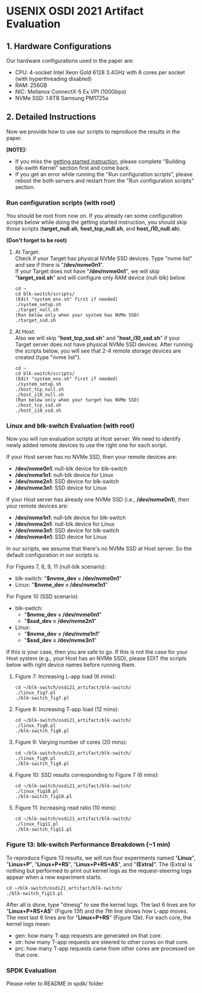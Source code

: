 # USENIX OSDI 2021 Artifact Evaluation

## 1. Hardware Configurations
Our hardware configurations used in the paper are:
- CPU: 4-socket Intel Xeon Gold 6128 3.4GHz with 6 cores per socket (with hyperthreading disabled)
- RAM: 256GB
- NIC: Mellanox ConnectX-5 Ex VPI (100Gbps)
- NVMe SSD: 1.6TB Samsung PM1725a

## 2. Detailed Instructions
Now we provide how to use our scripts to reproduce the results in the paper. 

**[NOTE]:**
- If you miss the [getting started instruction](https://github.com/resource-disaggregation/blk-switch#getting-started-guide), please complete "Building blk-swith Kernel" section first and come back.
- If you get an error while running the "Run configuration scripts", please reboot the both servers and restart from the "Run configuration scripts" section.

### Run configuration scripts (with root)
You should be root from now on. If you already ran some configuration scripts below while doing the getting started instruction, you should skip those scripts (**target_null.sh**, **host_tcp_null.sh**, and **host_i10_null.sh**).

**(Don't forget to be root)**

1. At Target:  
 Check if your Target has physical NVMe SSD devices. Type "nvme list" and see if there is "**/dev/nvme0n1**".  
 If your Target does not have "**/dev/nvme0n1**", we will skip "**target_ssd.sh**" and will configure only RAM device (null-blk) below.

   ```
   cd ~
   cd blk-switch/scripts/
   (Edit "system_env.sh" first if needed)
   ./system_setup.sh
   ./target_null.sh
   (Run below only when your system has NVMe SSD)
   ./target_ssd.sh
   ```
   
2. At Host:  
 Also we will skip "**host_tcp_ssd.sh**" and "**host_i10_ssd.sh**" if your Target server does not have physical NVMe SSD devices.
 After running the scripts below, you will see that 2-4 remote storage devices are created (type "nvme list").
   ```
   cd ~
   cd blk-switch/scripts/
   (Edit "system_env.sh" first if needed)
   ./system_setup.sh
   ./host_tcp_null.sh
   ./host_i10_null.sh
   (Run below only when your target has NVMe SSD)
   ./host_tcp_ssd.sh
   ./host_i10_ssd.sh
   ```

### Linux and blk-switch Evaluation (with root)
Now you will run evaluation scripts at Host server. We need to identify newly added remote devices to use the right one for each script.  

If your Host server has no NVMe SSD, then your remote devices are:
- **/dev/nvme0n1**: null-blk device for blk-switch
- **/dev/nvme1n1**: null-blk device for Linux
- **/dev/nvme2n1**: SSD device for blk-switch
- **/dev/nvme3n1**: SSD device for Linux

If your Host server has already one NVMe SSD (i.e., **/dev/nvme0n1**), then your remote devices are:
- **/dev/nvme1n1**: null-blk device for blk-switch
- **/dev/nvme2n1**: null-blk device for Linux
- **/dev/nvme3n1**: SSD device for blk-switch
- **/dev/nvme4n1**: SSD device for Linux

In our scripts, we assume that there's no NVMe SSD at Host server. So the default configuration in our scripts is:  

For Figures 7, 8, 9, 11 (null-blk scenario):
- blk-switch: "**$nvme_dev = /dev/nvme0n1**"
- Linux: "**$nvme_dev = /dev/nvme1n1**"

For Figure 10 (SSD scenario):
- blk-switch:
   - "**$nvme_dev = /dev/nvme0n1**"
   - "**$ssd_dev = /dev/nvme2n1**"
- Linux:
   - "**$nvme_dev = /dev/nvme1n1**"
   - "**$ssd_dev = /dev/nvme3n1**"

If this is your case, then you are safe to go. If this is not the case for your Host system (e.g., your Host has an NVMe SSD), please EDIT the scripts below with right device names before running them.

1. Figure 7: Increasing L-app load (6 mins):

   ```
   cd ~/blk-switch/osdi21_artifact/blk-switch/
   ./linux_fig7.pl
   ./blk-switch_fig7.pl
   ```

2. Figure 8: Increasing T-app load (12 mins):

   ```
   cd ~/blk-switch/osdi21_artifact/blk-switch/
   ./linux_fig8.pl
   ./blk-switch_fig8.pl
   ```

3. Figure 9: Varying number of cores (20 mins):

   ```
   cd ~/blk-switch/osdi21_artifact/blk-switch/
   ./linux_fig9.pl
   ./blk-switch_fig9.pl
   ```

4. Figure 10: SSD results corresponding to Figure 7 (6 mins):

   ```
   cd ~/blk-switch/osdi21_artifact/blk-switch/
   ./linux_fig10.pl
   ./blk-switch_fig10.pl
   ```

5. Figure 11: Increasing read ratio (10 mins):
  
   ```
   cd ~/blk-switch/osdi21_artifact/blk-switch/
   ./linux_fig11.pl
   ./blk-switch_fig11.pl
   ```

### Figure 13: blk-switch Performance Breakdown (~1 min)
To reproduce Figure 13 results, we will run four experiments named "**Linux**", "**Linux+P**", "**Linux+P+RS**", "**Linux+P+RS+AS**", and "**(Extra)**". The (Extra) is nothing but performed to print out kernel logs as the request-steering logs appear when a new experiment starts.
   ```
   cd ~/blk-switch/osdi21_artifact/blk-switch/
   ./blk-switch_fig13.pl
   ```

After all is done, type "dmesg" to see the kernel logs. The last 6 lines are for "**Linux+P+RS+AS**" (Figure 13f) and the 7th line shows how L-app moves. The next last 6 lines are for "**Linux+P+RS**" (Figure 13e). For each core, the kernel logs mean:
- gen: how many T-app requests are generated on that core.
- str: how many T-app requests are steered to other cores on that core.
- prc: how many T-app requests came from other cores are processed on that core.

### SPDK Evaluation
Please refer to README in spdk/ folder
